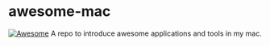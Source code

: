 # awesome-mac
[![Awesome](https://awesome.re/badge.svg)](https://awesome.re)
A repo to introduce awesome applications and tools in my mac. 
